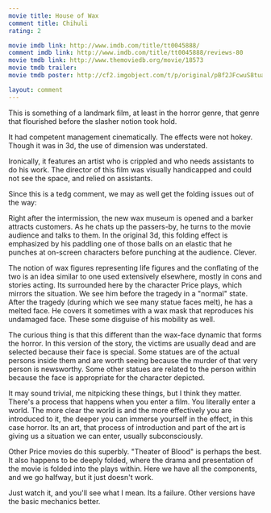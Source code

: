 ```yaml
---
movie title: House of Wax
comment title: Chihuli
rating: 2

movie imdb link: http://www.imdb.com/title/tt0045888/
comment imdb link: http://www.imdb.com/title/tt0045888/reviews-80
movie tmdb link: http://www.themoviedb.org/movie/18573
movie tmdb trailer: 
movie tmdb poster: http://cf2.imgobject.com/t/p/original/pBf2JFcwuS8tuaUgIY1ym5wkSid.jpg

layout: comment
---
```


This is something of a landmark film, at least in the horror genre, that genre that flourished before the slasher notion took hold. 

It had competent management cinematically. The effects were not hokey. Though it was in 3d, the use of dimension was understated. 

Ironically, it features an artist who is crippled and who needs assistants to do his work. The director of this film was visually handicapped and could not see the space, and relied on assistants. 

Since this is a tedg comment, we may as well get the folding issues out of the way:

Right after the intermission, the new wax museum is opened and a barker attracts customers. As he chats up the passers-by, he turns to the movie audience and talks to them. In the original 3d, this folding effect is emphasized by his paddling one of those balls on an elastic that he punches at on-screen characters before punching at the audience. Clever.

The notion of wax figures representing life figures and the conflating of the two is an idea similar to one used extensively elsewhere, mostly in cons and stories acting. Its surrounded here by the character Price plays, which mirrors the situation. We see him before the tragedy in a "normal" state. After the tragedy (during which we see many statue faces melt), he has a melted face. He covers it sometimes with a wax mask that reproduces his undamaged face. These some disguise of his mobility as well.

The curious thing is that this different than the wax-face dynamic that forms the horror. In this version of the story, the victims are usually dead and are selected because their face is special. Some statues are of the actual persons inside them and are worth seeing because the murder of that very person is newsworthy. Some other statues are related to the person within because the face is appropriate for the character depicted.

It may sound trivial, me nitpicking these things, but I think they matter. There's a process that happens when you enter a film. You literally enter a world. The more clear the world is and the more effectively you are introduced to it, the deeper you can immerse yourself in the effect, in this case horror. Its an art, that process of introduction and part of the art is giving us a situation we can enter, usually subconsciously.

Other Price movies do this superbly. "Theater of Blood" is perhaps the best. It also happens to be deeply folded, where the drama and presentation of the movie is folded into the plays within. Here we have all the components, and we go halfway, but it just doesn't work.

Just watch it, and you'll see what I mean. Its a failure. Other versions have the basic mechanics better.